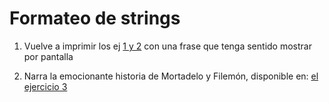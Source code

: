 # Formateo de strings
1. Vuelve a imprimir los ej [1 y 2](002%20Variables%20y%20constantes.md) con una frase que tenga sentido mostrar por pantalla

2. Narra la emocionante historia de Mortadelo y Filemón, disponible en: [el ejercicio 3](002%20Variables%20y%20constantes.md)